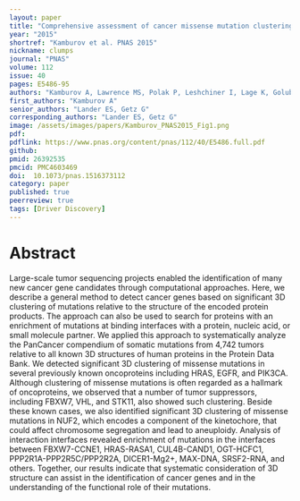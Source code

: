 ```yaml
---
layout: paper
title: "Comprehensive assessment of cancer missense mutation clustering in protein structures"
year: "2015"
shortref: "Kamburov et al. PNAS 2015"
nickname: clumps
journal: "PNAS"
volume: 112
issue: 40
pages: E5486-95
authors: "Kamburov A, Lawrence MS, Polak P, Leshchiner I, Lage K, Golub TR, Lander ES, Getz G"
first_authors: "Kamburov A"
senior_authors: "Lander ES, Getz G"
corresponding_authors: "Lander ES, Getz G"
image: /assets/images/papers/Kamburov_PNAS2015_Fig1.png
pdf: 
pdflink: https://www.pnas.org/content/pnas/112/40/E5486.full.pdf
github:
pmid: 26392535
pmcid: PMC4603469
doi:  10.1073/pnas.1516373112
category: paper
published: true
peerreview: true
tags: [Driver Discovery]
---
```


# Abstract

Large-scale tumor sequencing projects enabled the identification of many new cancer gene candidates through computational approaches. Here, we describe a general method to detect cancer genes based on significant 3D clustering of mutations relative to the structure of the encoded protein products. The approach can also be used to search for proteins with an enrichment of mutations at binding interfaces with a protein, nucleic acid, or small molecule partner. We applied this approach to systematically analyze the PanCancer compendium of somatic mutations from 4,742 tumors relative to all known 3D structures of human proteins in the Protein Data Bank. We detected significant 3D clustering of missense mutations in several previously known oncoproteins including HRAS, EGFR, and PIK3CA. Although clustering of missense mutations is often regarded as a hallmark of oncoproteins, we observed that a number of tumor suppressors, including FBXW7, VHL, and STK11, also showed such clustering. Beside these known cases, we also identified significant 3D clustering of missense mutations in NUF2, which encodes a component of the kinetochore, that could affect chromosome segregation and lead to aneuploidy. Analysis of interaction interfaces revealed enrichment of mutations in the interfaces between FBXW7-CCNE1, HRAS-RASA1, CUL4B-CAND1, OGT-HCFC1, PPP2R1A-PPP2R5C/PPP2R2A, DICER1-Mg2+, MAX-DNA, SRSF2-RNA, and others. Together, our results indicate that systematic consideration of 3D structure can assist in the identification of cancer genes and in the understanding of the functional role of their mutations.





